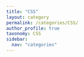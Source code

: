 ```yaml
---
title: "CSS"
layout: category
permalink: /categories/CSS/
author_profile: true
taxonomy: CSS
sidebar:
  nav: "categories"
---
```


